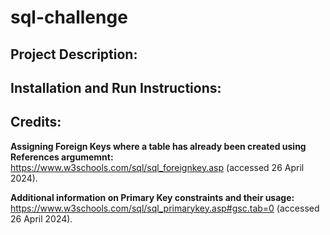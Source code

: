 # sql-challenge


## Project Description:



## Installation and Run Instructions:




## Credits:
**Assigning Foreign Keys where a table has already been created using References argumemnt:**
https://www.w3schools.com/sql/sql_foreignkey.asp (accessed 26 April 2024).

**Additional information on Primary Key constraints and their usage:**
https://www.w3schools.com/sql/sql_primarykey.asp#gsc.tab=0 (accessed 26 April 2024).

